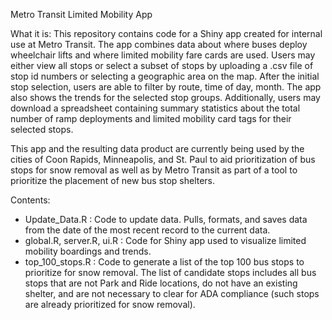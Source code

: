 Metro Transit Limited Mobility App

What it is:
This repository contains code for a Shiny app created for internal use at Metro Transit. The app combines data about where buses deploy wheelchair lifts and where limited mobility fare cards are used. Users may either view all stops or select a subset of stops by uploading a .csv file of stop id numbers or selecting a geographic area on the map. After the initial stop selection, users are able to filter by route,  time of day, month. The app also shows the trends for the selected stop groups. Additionally, users may download a spreadsheet containing summary statistics about the total number of ramp deployments and limited mobility card tags for their selected stops.

This app and the resulting data product are currently being used by the cities of Coon Rapids, Minneapolis, and St. Paul to aid prioritization of bus stops for snow removal as well as by Metro Transit as part of a tool to prioritize the placement of new bus stop shelters.


Contents:
- Update_Data.R : Code to update data. Pulls, formats, and saves data from the date of the most recent record to the current data.
- global.R, server.R, ui.R : Code for Shiny app used to visualize limited mobility boardings and trends.
- top_100_stops.R : Code to generate a list of the top 100 bus stops to prioritize for snow removal. The list of candidate stops includes all bus stops that are not Park and Ride locations, do not have an existing shelter, and are not necessary to clear for ADA compliance (such stops are already prioritized for snow removal).
